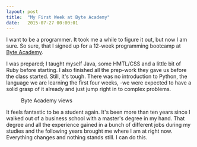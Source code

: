 ```yaml
---
layout: post
title:  "My First Week at Byte Academy"
date:   2015-07-27 00:00:01
---
```


<p class="intro"><span class="dropcap">I</span> want to be a programmer. It took me a while to figure it out, but now I am sure. So sure, that I signed up for a 12-week programming bootcamp at <a href="http://byteacademy.co/">Byte Academy</a>. 


I was prepared; I taught myself Java, some HMTL/CSS and a little bit of Ruby before starting. I also finished all the prep-work they gave us before the class started. Still, it's tough. There was no introduction to Python, the language we are learning the first four weeks, -we were expected to have a solid grasp of it already and just jump right in to complex problems.

<figure>
  <img src="{{ '/assets/img/byteview.jpg' | prepend: site.baseurl }}" alt="">
  <figcaption>Byte Academy views</figcaption>
</figure>

It feels fantastic to be a student again. It's been more than ten years since I walked out of
a business school with a master's degree in my hand. That degree and all the experience gained in a bunch of different jobs during my studies and the following years brought me where I am at right now. Everything changes and nothing stands still. I can do this.
